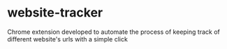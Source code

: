 # website-tracker
Chrome extension developed to automate the process of keeping track of different website's urls with a simple click
